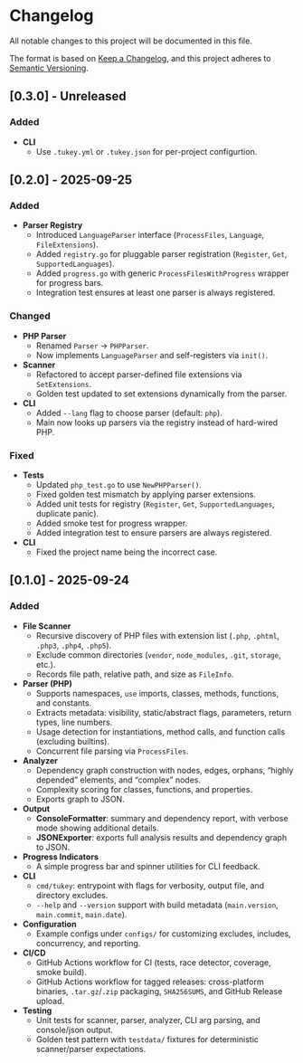 # Changelog
All notable changes to this project will be documented in this file.

The format is based on [Keep a Changelog](https://keepachangelog.com/en/1.1.0/),
and this project adheres to [Semantic Versioning](https://semver.org/spec/v2.0.0.html).

## [0.3.0] - Unreleased

### Added
- **CLI**
    - Use `.tukey.yml` or `.tukey.json` for per-project configurtion. 

## [0.2.0] - 2025-09-25

### Added
- **Parser Registry**
    - Introduced `LanguageParser` interface (`ProcessFiles`, `Language`, `FileExtensions`).
    - Added `registry.go` for pluggable parser registration (`Register`, `Get`, `SupportedLanguages`).
    - Added `progress.go` with generic `ProcessFilesWithProgress` wrapper for progress bars.
    - Integration test ensures at least one parser is always registered.

### Changed
- **PHP Parser**
    - Renamed `Parser` → `PHPParser`.
    - Now implements `LanguageParser` and self-registers via `init()`.
- **Scanner**
    - Refactored to accept parser-defined file extensions via `SetExtensions`.
    - Golden test updated to set extensions dynamically from the parser.
- **CLI**
    - Added `--lang` flag to choose parser (default: `php`).
    - Main now looks up parsers via the registry instead of hard-wired PHP.

### Fixed
- **Tests**
    - Updated `php_test.go` to use `NewPHPParser()`.
    - Fixed golden test mismatch by applying parser extensions.
    - Added unit tests for registry (`Register`, `Get`, `SupportedLanguages`, duplicate panic).
    - Added smoke test for progress wrapper.
    - Added integration test to ensure parsers are always registered.
- **CLI**
    - Fixed the project name being the incorrect case.

## [0.1.0] - 2025-09-24

### Added
- **File Scanner**
    - Recursive discovery of PHP files with extension list (`.php`, `.phtml`, `.php3`, `.php4`, `.php5`).
    - Exclude common directories (`vendor`, `node_modules`, `.git`, `storage`, etc.).
    - Records file path, relative path, and size as `FileInfo`.
- **Parser (PHP)**
    - Supports namespaces, `use` imports, classes, methods, functions, and constants.
    - Extracts metadata: visibility, static/abstract flags, parameters, return types, line numbers.
    - Usage detection for instantiations, method calls, and function calls (excluding builtins).
    - Concurrent file parsing via `ProcessFiles`.
- **Analyzer**
    - Dependency graph construction with nodes, edges, orphans, “highly depended” elements, and “complex” nodes.
    - Complexity scoring for classes, functions, and properties.
    - Exports graph to JSON.
- **Output**
    - **ConsoleFormatter**: summary and dependency report, with verbose mode showing additional details.
    - **JSONExporter**: exports full analysis results and dependency graph to JSON.
- **Progress Indicators**
    - A simple progress bar and spinner utilities for CLI feedback.
- **CLI**
    - `cmd/tukey`: entrypoint with flags for verbosity, output file, and directory excludes.
    - `--help` and `--version` support with build metadata (`main.version`, `main.commit`, `main.date`).
- **Configuration**
    - Example configs under `configs/` for customizing excludes, includes, concurrency, and reporting.
- **CI/CD**
    - GitHub Actions workflow for CI (tests, race detector, coverage, smoke build).
    - GitHub Actions workflow for tagged releases: cross-platform binaries, `.tar.gz`/`.zip` packaging, `SHA256SUMS`, and GitHub Release upload.
- **Testing**
    - Unit tests for scanner, parser, analyzer, CLI arg parsing, and console/json output.
    - Golden test pattern with `testdata/` fixtures for deterministic scanner/parser expectations.